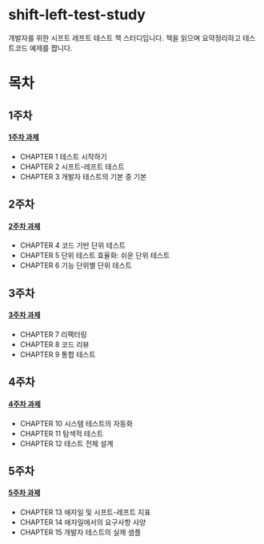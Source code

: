 # shift-left-test-study

개발자를 위한 시프트 레프트 테스트 책 스터디입니다.
책을 읽으며 요약정리하고 테스트코드 예제를 짭니다.

# 목차

## 1주차

#### [1주차 과제](https://github.com/silano08/shift-left-test-study/commits/main/week01/rule)

- CHAPTER 1 테스트 시작하기
- CHAPTER 2 시프트-레프트 테스트
- CHAPTER 3 개발자 테스트의 기본 중 기본


## 2주차

#### [2주차 과제](https://github.com/silano08/shift-left-test-study/commits/main/week02/rule)

- CHAPTER 4 코드 기반 단위 테스트
- CHAPTER 5 단위 테스트 효율화: 쉬운 단위 테스트
- CHAPTER 6 기능 단위별 단위 테스트

## 3주차

#### [3주차 과제](https://github.com/silano08/shift-left-test-study/commits/main/week03/rule)

- CHAPTER 7 리팩터링
- CHAPTER 8 코드 리뷰
- CHAPTER 9 통합 테스트

## 4주차

#### [4주차 과제](https://github.com/silano08/shift-left-test-study/commits/main/week04/rule)

- CHAPTER 10 시스템 테스트의 자동화 
- CHAPTER 11 탐색적 테스트
- CHAPTER 12 테스트 전체 설계

## 5주차

#### [5주차 과제](https://github.com/silano08/shift-left-test-study/commits/main/week05/rule)

- CHAPTER 13 애자일 및 시프트-레프트 지표
- CHAPTER 14 애자일에서의 요구사항 사양
- CHAPTER 15 개발자 테스트의 실제 샘플
